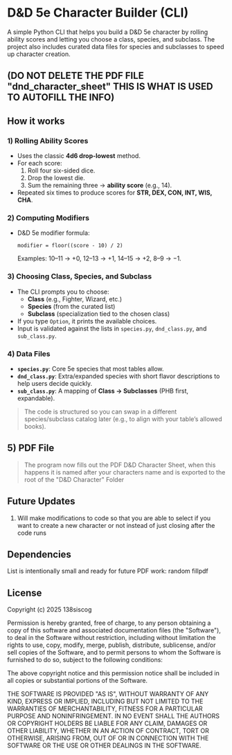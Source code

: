 # D&D 5e Character Builder (CLI)

A simple Python CLI that helps you build a D&D 5e character by rolling ability scores and letting you choose a class, species, and subclass. The project also includes curated data files for species and subclasses to speed up character creation.

## (DO NOT DELETE THE PDF FILE "dnd_character_sheet" THIS IS WHAT IS USED TO AUTOFILL THE INFO)

## How it works

### 1) Rolling Ability Scores
- Uses the classic **4d6 drop-lowest** method.
- For each score:
  1. Roll four six-sided dice.
  2. Drop the lowest die.
  3. Sum the remaining three → **ability score** (e.g., 14).
- Repeated six times to produce scores for **STR, DEX, CON, INT, WIS, CHA**.

### 2) Computing Modifiers
- D&D 5e modifier formula:
  ```
  modifier = floor((score - 10) / 2)
  ```
  Examples: 10–11 → +0, 12–13 → +1, 14–15 → +2, 8–9 → −1.

### 3) Choosing Class, Species, and Subclass
- The CLI prompts you to choose:
  - **Class** (e.g., Fighter, Wizard, etc.)
  - **Species** (from the curated list)
  - **Subclass** (specialization tied to the chosen class)
- If you type `Option`, it prints the available choices.  
- Input is validated against the lists in `species.py`, `dnd_class.py`, and `sub_class.py`.

### 4) Data Files
- **`species.py`**: Core 5e species that most tables allow.
- **`dnd_class.py`**: Extra/expanded species with short flavor descriptions to help users decide quickly.
- **`sub_class.py`**: A mapping of **Class → Subclasses** (PHB first, expandable).

> The code is structured so you can swap in a different species/subclass catalog later (e.g., to align with your table’s allowed books).

## 5) PDF File

> The program now fills out the PDF D&D Character Sheet, when this happens it is named after your characters name and is exported to the root of the "D&D Character" Folder

## Future Updates

1. Will make modifications to code so that you are able to select if you want to create a new character or not instead of just closing after the code runs 

## Dependencies

List is intentionally small and ready for future PDF work:
random
fillpdf

## License

Copyright (c) 2025 138siscog

Permission is hereby granted, free of charge, to any person obtaining a copy
of this software and associated documentation files (the "Software"), to deal
in the Software without restriction, including without limitation the rights
to use, copy, modify, merge, publish, distribute, sublicense, and/or sell
copies of the Software, and to permit persons to whom the Software is
furnished to do so, subject to the following conditions:

The above copyright notice and this permission notice shall be included in all
copies or substantial portions of the Software.

THE SOFTWARE IS PROVIDED "AS IS", WITHOUT WARRANTY OF ANY KIND, EXPRESS OR
IMPLIED, INCLUDING BUT NOT LIMITED TO THE WARRANTIES OF MERCHANTABILITY,
FITNESS FOR A PARTICULAR PURPOSE AND NONINFRINGEMENT. IN NO EVENT SHALL THE
AUTHORS OR COPYRIGHT HOLDERS BE LIABLE FOR ANY CLAIM, DAMAGES OR OTHER
LIABILITY, WHETHER IN AN ACTION OF CONTRACT, TORT OR OTHERWISE, ARISING FROM,
OUT OF OR IN CONNECTION WITH THE SOFTWARE OR THE USE OR OTHER DEALINGS IN THE
SOFTWARE.
